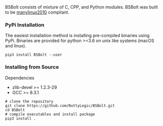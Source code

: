 BSBolt consists of mixture of C, CPP, and Python modules. BSBolt was built to be
[manylinux2010](https://www.python.org/dev/peps/pep-0571/) compliant.

### **PyPi Installation**

The easiest installation method is installing pre-compiled binaries using PyPi. Binaries are provided for python >=3.6
on unix like systems (macOS and linux).

```shell
pip3 install BSBolt --user
```

### **Installing from Source**

Dependencies

* zlib-devel >= 1.2.3-29
* GCC >= 8.3.1

```shell
# clone the repository
git clone https://github.com/NuttyLogic/BSBolt.git
cd BSBolt
# compile executables and install package
pip3 install .
```
